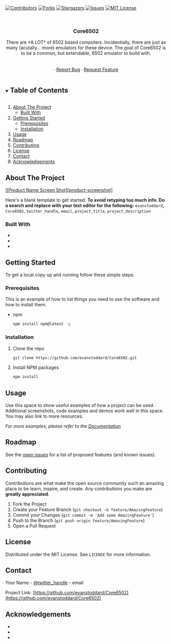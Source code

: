 <!--
*** Thanks for checking out the Best-README-Template. If you have a suggestion
*** that would make this better, please fork the repo and create a pull request
*** or simply open an issue with the tag "enhancement".
*** Thanks again! Now go create something AMAZING! :D
***
***
***
*** To avoid retyping too much info. Do a search and replace for the following:
*** github_username, Core6502, twitter_handle, email, project_title, project_description
-->



<!-- PROJECT SHIELDS -->
<!--
*** I'm using markdown "reference style" links for readability.
*** Reference links are enclosed in brackets [ ] instead of parentheses ( ).
*** See the bottom of this document for the declaration of the reference variables
*** for contributors-url, forks-url, etc. This is an optional, concise syntax you may use.
*** https://www.markdownguide.org/basic-syntax/#reference-style-links
-->
[![Contributors][contributors-shield]][contributors-url]
[![Forks][forks-shield]][forks-url]
[![Stargazers][stars-shield]][stars-url]
[![Issues][issues-shield]][issues-url]
[![MIT License][license-shield]][license-url]
<!-- [![LinkedIn][linkedin-shield]][linkedin-url] -->



<!-- PROJECT LOGO -->
<br />
<p align="center">
  <!-- <a href="https://github.com/evanstoddard/Core6502">
    <img src="images/logo.png" alt="Logo" width="80" height="80">
  </a> -->

  <h3 align="center">Core6502</h3>

  <p align="center">
    There are *A LOT* of 6502 based computers.  Incidentially, there are just as many (acutally... more) emulators for these device.  The goal of Core6502 is to be a common, but extendable, 6502 emulator to build with.
    <br />
    <!-- <a href="https://github.com/evanstoddard/Core6502"><strong>Explore the docs »</strong></a> -->
    <br />
    <br />
    <!-- <a href="https://github.com/evanstoddard/Core6502">View Demo</a> -->
    ·
    <a href="https://github.com/evanstoddard/Core6502/issues">Report Bug</a>
    ·
    <a href="https://github.com/evanstoddard/Core6502/issues">Request Feature</a>
  </p>
</p>



<!-- TABLE OF CONTENTS -->
<details open="open">
  <summary><h2 style="display: inline-block">Table of Contents</h2></summary>
  <ol>
    <li>
      <a href="#about-the-project">About The Project</a>
      <ul>
        <li><a href="#built-with">Built With</a></li>
      </ul>
    </li>
    <li>
      <a href="#getting-started">Getting Started</a>
      <ul>
        <li><a href="#prerequisites">Prerequisites</a></li>
        <li><a href="#installation">Installation</a></li>
      </ul>
    </li>
    <li><a href="#usage">Usage</a></li>
    <li><a href="#roadmap">Roadmap</a></li>
    <li><a href="#contributing">Contributing</a></li>
    <li><a href="#license">License</a></li>
    <li><a href="#contact">Contact</a></li>
    <li><a href="#acknowledgements">Acknowledgements</a></li>
  </ol>
</details>



<!-- ABOUT THE PROJECT -->
## About The Project

[![Product Name Screen Shot][product-screenshot]](https://example.com)

Here's a blank template to get started:
**To avoid retyping too much info. Do a search and replace with your text editor for the following:**
`evanstoddard`, `Core6502`, `twitter_handle`, `email`, `project_title`, `project_description`


### Built With

* []()
* []()
* []()



<!-- GETTING STARTED -->
## Getting Started

To get a local copy up and running follow these simple steps.

### Prerequisites

This is an example of how to list things you need to use the software and how to install them.
* npm
  ```sh
  npm install npm@latest -g
  ```

### Installation

1. Clone the repo
   ```sh
   git clone https://github.com/evanstoddard/Core6502.git
   ```
2. Install NPM packages
   ```sh
   npm install
   ```



<!-- USAGE EXAMPLES -->
## Usage

Use this space to show useful examples of how a project can be used. Additional screenshots, code examples and demos work well in this space. You may also link to more resources.

_For more examples, please refer to the [Documentation](https://example.com)_



<!-- ROADMAP -->
## Roadmap

See the [open issues](https://github.com/evanstoddard/Core6502/issues) for a list of proposed features (and known issues).



<!-- CONTRIBUTING -->
## Contributing

Contributions are what make the open source community such an amazing place to be learn, inspire, and create. Any contributions you make are **greatly appreciated**.

1. Fork the Project
2. Create your Feature Branch (`git checkout -b feature/AmazingFeature`)
3. Commit your Changes (`git commit -m 'Add some AmazingFeature'`)
4. Push to the Branch (`git push origin feature/AmazingFeature`)
5. Open a Pull Request



<!-- LICENSE -->
## License

Distributed under the MIT License. See `LICENSE` for more information.



<!-- CONTACT -->
## Contact

Your Name - [@twitter_handle](https://twitter.com/twitter_handle) - email

Project Link: [https://github.com/evanstoddard/Core6502](https://github.com/evanstoddard/Core6502)



<!-- ACKNOWLEDGEMENTS -->
## Acknowledgements

* []()
* []()
* []()





<!-- MARKDOWN LINKS & IMAGES -->
<!-- https://www.markdownguide.org/basic-syntax/#reference-style-links -->
[contributors-shield]: https://img.shields.io/github/contributors/evanstoddard/repo.svg?style=for-the-badge
[contributors-url]: https://github.com/evanstoddard/repo/graphs/contributors
[forks-shield]: https://img.shields.io/github/forks/evanstoddard/repo.svg?style=for-the-badge
[forks-url]: https://github.com/evanstoddard/repo/network/members
[stars-shield]: https://img.shields.io/github/stars/evanstoddard/repo.svg?style=for-the-badge
[stars-url]: https://github.com/evanstoddard/repo/stargazers
[issues-shield]: https://img.shields.io/github/issues/evanstoddard/repo.svg?style=for-the-badge
[issues-url]: https://github.com/evanstoddard/repo/issues
[license-shield]: https://img.shields.io/github/license/evanstoddard/repo.svg?style=for-the-badge
[license-url]: https://github.com/evanstoddard/repo/blob/master/LICENSE.txt
[linkedin-shield]: https://img.shields.io/badge/-LinkedIn-black.svg?style=for-the-badge&logo=linkedin&colorB=555
[linkedin-url]: https://linkedin.com/in/evanstoddard